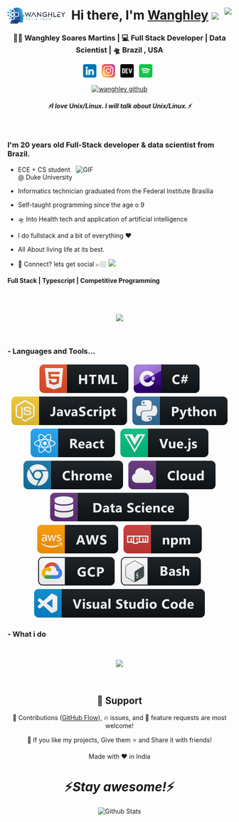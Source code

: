 <div align="center">
<img align="left" width="130px" alt="GIF" src="logo.png" />
   <h1>Hi there, I'm <a href="https://wanghley.com">Wanghley</a> 
   <img src="https://pronoun.cyou/x/y?subject=He&object=Him&height=20" align="right"><img src="https://media.giphy.com/media/hvRJCLFzcasrR4ia7z/giphy.gif" width="25px"> </h1> 
</div>


<div align="center">
<h3> 👨🏽 Wanghley Soares Martins | 💻 Full Stack Developer | Data Scientist | 🛸 Brazil , USA </h3>
</div>
<p align='center'>
   <a href="https://www.linkedin.com/in/wanghley/"><img height="30" src="linkedin.png"></a>&nbsp;&nbsp;
<a href="https://instagram.com/wanghley"><img height="30" src="instagram.png"></a>&nbsp;&nbsp;
<a href="https://dev.to/wanghley"><img height="30" src="devto.png"></a>&nbsp;&nbsp;
<a href="https://www.spotify.com/wanghley"><img height="30" src="spotify.png"></a>&nbsp;&nbsp;
 </p>



<p align="center">
<a href="https://visitor-badge.glitch.me/badge?page_id=wanghley.wanghley"> <img alt="wanghley github" src="https://komarev.com/ghpvc/?username=wanghley&label=👥+visitors&color=blue"> </a>
 </p>
 
 <h5 align="center">
   <i>⚡️I love Unix/Linux. I will talk about Unix/Linux.⚡️</i>
  </h5>
 
 
<br />
<p align="center">
  <h3> I'm 20 years old Full-Stack developer & data scientist from Brazil.</h3>
</p>
<img align="right" width="350px" alt="GIF" src="https://media.giphy.com/media/l41lJ8ywG1ncm9FXW/giphy.gif" />

 - ECE + CS student @ Duke University
 
 - Informatics technician graduated from the Federal Institute Brasília 
   
 - Self-taught programming since the age o 9

 - 🛸 Into Health tech and application of artificial intelligence
 
 - I do fullstack and a bit of everything :heart:
 
 - All About living life at its best.
 
 - 💬 Connect? lets get social 👉🏼 [<img src="https://img.shields.io/badge/Instagram-E4405F?style=for-the-badge&logo=instagram&logoColor=white" height=20>](https://twitter.com/_hemant_joshi)

 <p align="center">
  <h4> Full Stack | Typescript | Competitive Programming </h4>
   </p>

<!--  -->
 <br /><br />
<p align="center" >
<a href="https://github.com/wanghley/github-readme-stats"> 
    <img  src="https://github-readme-stats.vercel.app/api?username=wanghley&&show_icons=true&theme=algolia"/>
  </a>

</p>

<br />

### - Languages and Tools...

<p align="center">
  <!-- For more icons please follow  https://github.com/MikeCodesDotNET/ColoredBadges -->
  <img src="https://raw.githubusercontent.com/8bithemant/8bithemant/master/svg/dev/languages/html.svg" alt="html" style="vertical-align:top; margin:4px">    
  <img src="https://raw.githubusercontent.com/8bithemant/8bithemant/master/svg/dev/languages/csharp.svg" alt="csharp" style="vertical-align:top; margin:4px">
  <img src="https://raw.githubusercontent.com/8bithemant/8bithemant/master/svg/dev/languages/js.svg" alt="js" style="vertical-align:top; margin:4px">
  <img src="https://raw.githubusercontent.com/8bithemant/8bithemant/master/svg/dev/languages/python.svg" alt="python" style="vertical-align:top; margin:4px">
  <img src="https://raw.githubusercontent.com/8bithemant/8bithemant/master/svg/dev/frameworks/react.svg" alt="react" style="vertical-align:top; margin:4px">
  <img src="https://raw.githubusercontent.com/8bithemant/8bithemant/master/svg/dev/frameworks/vue.svg" alt="vue" style="vertical-align:top; margin:4px">
  <img src="https://raw.githubusercontent.com/8bithemant/8bithemant/master/svg/dev/misc/chrome.svg" alt="chrome" style="vertical-align:top; margin:4px">
  <img src="https://raw.githubusercontent.com/8bithemant/8bithemant/master/svg/dev/misc/cloud.svg" alt="cloud" style="vertical-align:top; margin:4px">
  <img src="https://raw.githubusercontent.com/8bithemant/8bithemant/master/svg/dev/misc/datascience.svg" alt="datascience" style="vertical-align:top; margin:4px">
  <img src="https://raw.githubusercontent.com/8bithemant/8bithemant/master/svg/dev/services/aws.svg" alt="aws" style="vertical-align:top; margin:4px">
  <img src="https://raw.githubusercontent.com/8bithemant/8bithemant/master/svg/dev/services/npm.svg" alt="npm" style="vertical-align:top; margin:4px">
  <img src="https://raw.githubusercontent.com/8bithemant/8bithemant/master/svg/dev/services/gcp.svg" alt="gcp" style="vertical-align:top; margin:4px">
  <img src="https://raw.githubusercontent.com/8bithemant/8bithemant/master/svg/dev/tools/bash.svg" alt="bash" style="vertical-align:top; margin:4px">
  <img src="https://raw.githubusercontent.com/8bithemant/8bithemant/master/svg/dev/tools/visualstudio_code.svg" alt="vscode" style="vertical-align:top; margin:4px">
</p>

<!--
### - Blogs 🌱
-->
<!--
<p align="center">
  <a href="https://dev.to/hemant">
    <img src="https://raw.githubusercontent.com/8bithemant/8bithemant/master/svg/blogs/devto.svg"> 
  </a>
</p>
-->



 ### - What i do


<br />

<p align="center">
   <img src="https://media.giphy.com/media/f9XgHHnPnDjOF1hWpl/giphy.gif" />
   </p>
   
   
<br />

<h2 align="center">🤝 Support</h2>

<p align="center">🎀 Contributions (<a href="https://guides.github.com/introduction/flow" title="GitHub flow">GitHub Flow</a>), 🔥 issues, and 🥮 feature requests are most welcome!</p>

<p align="center">💙 If you like my projects, Give them ⭐ and Share it with friends!</p>
</p>
<p align="center">Made with ❤️ in India</p>

<h1 align='center'>⚡️<i>Stay awesome!</i>⚡️</h1>

<p align="center">
        <img src="https://raw.githubusercontent.com/mayhemantt/mayhemantt/Update/svg/Bottom.svg" alt="Github Stats" />
</p>

